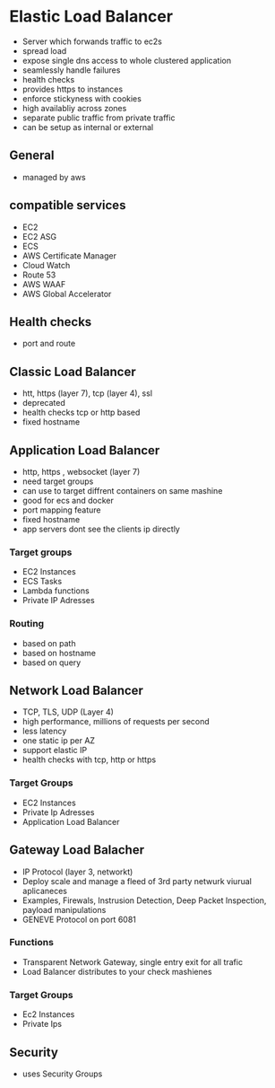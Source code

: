 # Elastic Load Balancer
- Server which forwands traffic to ec2s
- spread load
- expose single dns access to whole clustered application
- seamlessly handle failures
- health checks
- provides https to instances
- enforce stickyness with cookies
- high availabliy across zones
- separate public traffic from private traffic
- can be setup as internal or external
## General
- managed by aws

## compatible services
- EC2
- EC2 ASG
- ECS
- AWS Certificate Manager
- Cloud Watch
- Route 53
- AWS WAAF
- AWS Global Accelerator

## Health checks
- port and route

## Classic Load Balancer
- htt, https (layer 7), tcp (layer 4), ssl
- deprecated
- health checks tcp or http based
- fixed hostname
## Application Load Balancer
- http, https , websocket (layer 7)
- need target groups
- can use to target diffrent containers on same mashine
- good for ecs and docker
- port mapping feature
- fixed hostname
- app servers dont see the clients ip directly

### Target groups
- EC2 Instances
- ECS Tasks
- Lambda functions
- Private IP Adresses

### Routing
- based on path
- based on hostname
- based on query

## Network Load Balancer
- TCP, TLS, UDP (Layer 4)
- high performance, millions of requests per second
- less latency
- one static ip per AZ
- support elastic IP
- health checks with tcp, http or https
### Target Groups
- EC2 Instances
- Private Ip Adresses
- Application Load Balancer

## Gateway Load Balacher
- IP Protocol (layer 3, networkt)
- Deploy scale and manage a fleed of 3rd party netwurk viurual aplicaneces
- Examples, Firewals, Instrusion Detection, Deep Packet Inspection, payload manipulations
- GENEVE Protocol on port 6081

### Functions
- Transparent Network Gateway, single entry exit for all trafic
- Load Balancer distributes to your check mashienes

### Target Groups
- Ec2 Instances
- Private Ips


## Security
- uses Security Groups